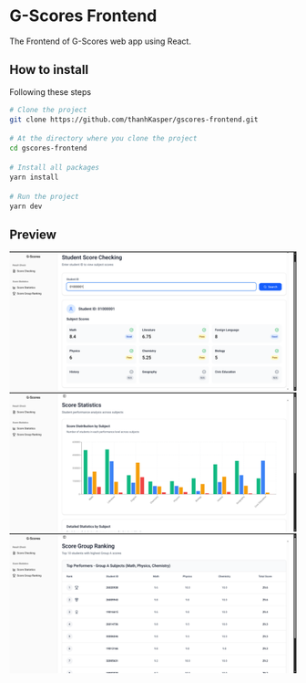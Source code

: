 # G-Scores Frontend

The Frontend of G-Scores web app using React.

## How to install

Following these steps

```bash
# Clone the project
git clone https://github.com/thanhKasper/gscores-frontend.git

# At the directory where you clone the project
cd gscores-frontend

# Install all packages
yarn install

# Run the project
yarn dev
```

## Preview
![Score Checking Page](preview/score-checking.png)
![Score Statistics Page](preview/score-stat.png)
![Score Ranking Page](preview/score-rank.png)


